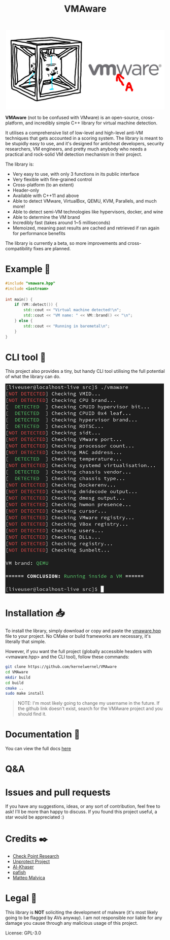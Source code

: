 <h1 align="center">VMAware</h1>
<br>

<p align="center">
  <img src="assets/banner.jpg" width="500" title="VMAware">
</p>


**VMAware** (not to be confused with VMware) is an open-source, cross-platform, and incredibly simple C++ library for virtual machine detection.


It utilises a comprehensive list of low-level and high-level anti-VM techniques that gets accounted in a scoring system. The library is meant to be stupidly easy to use, and it's designed for anticheat developers, security researchers, VM engineers, and pretty much anybody who needs a practical and rock-solid VM detection mechanism in their project.


The library is:
- Very easy to use, with only 3 functions in its public interface
- Very flexible with fine-grained control
- Cross-platform (to an extent)
- Header-only
- Available with C++11 and above
- Able to detect VMware, VirtualBox, QEMU, KVM, Parallels, and much more!
- Able to detect semi-VM technologies like hypervisors, docker, and wine
- Able to determine the VM brand
- Incredibly fast (takes around 1~5 milliseconds)
- Memoized, meaning past results are cached and retrieved if ran again for performance benefits 

The library is currently a beta, so more improvements and cross-compatibility fixes are planned.


# Example 🧪
```cpp
#include "vmaware.hpp"
#include <iostream>

int main() {
    if (VM::detect()) {
        std::cout << "Virtual machine detected!\n";
        std::cout << "VM name: " << VM::brand() << "\n";
    } else {
        std::cout << "Running in baremetal\n";
    }
}
```


# CLI tool 🔧
This project also provides a tiny, but handy CLI tool utilising the full potential of what the library can do.

<img src="assets/image.png" width="500" title="cli">


# Installation 📥
To install the library, simply download or copy and paste the [vmaware.hpp](src/vmaware.hpp) file to your project. No CMake or build frameworks are necessary, it's literally that simple.

However, if you want the full project (globally accessible headers with <vmaware.hpp> and the CLI tool), follow these commands:
```bash
git clone https://github.com/kernelwernel/VMAware 
cd VMAware
mkdir build
cd build
cmake ..
sudo make install
```
> NOTE: I'm most likely going to change my username in the future. If the github link doesn't exist, search for the VMAware project and you should find it.


# Documentation 📒
You can view the full docs [here](docs/documentation.md)


# Q&A



# Issues and pull requests 
If you have any suggestions, ideas, or any sort of contribution, feel free to ask! I'll be more than happy to discuss. If you found this project useful, a star would be appreciated :)


# Credits ✒️
- [Check Point Research](https://research.checkpoint.com/)
- [Unprotect Project](https://unprotect.it/)
- [Al-Khaser](https://github.com/LordNoteworthy/al-khaser)
- [pafish](https://github.com/a0rtega/pafish)
- [Matteo Malvica](https://www.matteomalvica.com)


# Legal 📜
This library is __NOT__ soliciting the development of malware (it's most likely going to be flagged by AVs anyway). I am not responsible nor liable for any damage you cause through any malicious usage of this project. 

License: GPL-3.0